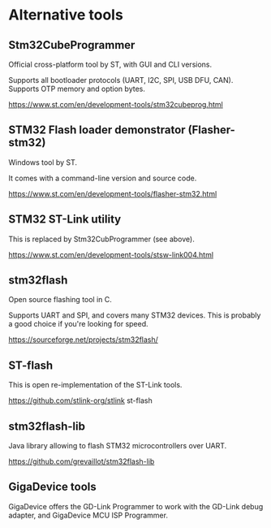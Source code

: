 
# Alternative tools


## Stm32CubeProgrammer

Official cross-platform tool by ST, with GUI and CLI versions.

Supports all bootloader protocols (UART, I2C, SPI, USB DFU, CAN).
Supports OTP memory and option bytes.

https://www.st.com/en/development-tools/stm32cubeprog.html


## STM32 Flash loader demonstrator (Flasher-stm32)

Windows tool by ST.

It comes with a command-line version and source code.

https://www.st.com/en/development-tools/flasher-stm32.html


## STM32 ST-Link utility

This is replaced by Stm32CubProgrammer (see above).

https://www.st.com/en/development-tools/stsw-link004.html


## stm32flash

Open source flashing tool in C.

Supports UART and SPI, and covers many STM32 devices.
This is probably a good choice if you're looking for speed.

https://sourceforge.net/projects/stm32flash/


## ST-flash

This is open re-implementation of the ST-Link tools.

https://github.com/stlink-org/stlink st-flash


## stm32flash-lib

Java library allowing to flash STM32 microcontrollers over UART.

https://github.com/grevaillot/stm32flash-lib


## GigaDevice tools

GigaDevice offers the GD-Link Programmer to work with the GD-Link debug adapter,
and GigaDevice MCU ISP Programmer.
